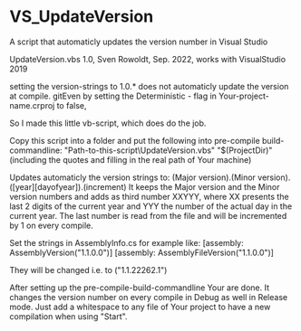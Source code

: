 # VS_UpdateVersion
A script that automaticly updates the version number in Visual Studio

UpdateVersion.vbs 1.0, Sven Rowoldt, Sep. 2022, works with VisualStudio 2019

setting the version-strings to 1.0.* does not automaticly update the version at compile.
gitEven by setting the Deterministic - flag in Your-project-name.crproj to false,

So I made this little vb-script, which does do the job.

Copy this script into a folder and put the following into pre-compile build-commandline:
"Path-to-this-script\UpdateVersion.vbs"  "$(ProjectDir)"
(including the quotes and filling in the real path of Your machine)

Updates automaticly the version strings to: (Major version).(Minor version).([year][dayofyear]).(increment)
It keeps the Major version and the Minor version numbers and adds as third number XXYYY, where XX presents
the last 2 digits of the current year and YYY the number of the actual day in the current year.
The last number is read from the file and will be incremented by 1 on every compile.

Set the strings in AssemblyInfo.cs for example like:
[assembly: AssemblyVersion("1.1.0.0")]
[assembly: AssemblyFileVersion("1.1.0.0")]

They will be changed i.e. to ("1.1.22262.1")

After setting up the pre-compile-build-commandline Your are done.
It changes the version number on every compile in Debug as well in Release mode.
Just add a whitespace to any file of Your project to have a new compilation when
using "Start".
